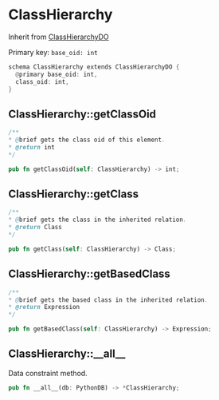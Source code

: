 # ClassHierarchy

Inherit from [ClassHierarchyDO](./ClassHierarchyDO.md)

Primary key: `base_oid: int`

```rust
schema ClassHierarchy extends ClassHierarchyDO {
  @primary base_oid: int,
  class_oid: int,
}
```
## ClassHierarchy::getClassOid

```java
/**
* @brief gets the class oid of this element.
* @return int
*/
```
```rust
pub fn getClassOid(self: ClassHierarchy) -> int;
```
## ClassHierarchy::getClass

```java
/**
* @brief gets the class in the inherited relation.
* @return Class
*/
```
```rust
pub fn getClass(self: ClassHierarchy) -> Class;
```
## ClassHierarchy::getBasedClass

```java
/**
* @brief gets the based class in the inherited relation.
* @return Expression
*/
```
```rust
pub fn getBasedClass(self: ClassHierarchy) -> Expression;
```
## ClassHierarchy::\_\_all\_\_

Data constraint method.

```rust
pub fn __all__(db: PythonDB) -> *ClassHierarchy;
```
